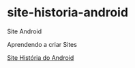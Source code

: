 # site-historia-android
 Site Android

 Aprendendo a criar Sites

<a href="https://joaovictorazevedo13.github.io/site-historia-android/"> Site História do Android</a>
